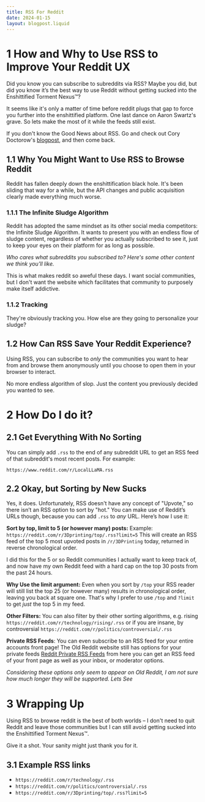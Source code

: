 ```yaml
---
title: RSS For Reddit
date: 2024-01-15
layout: blogpost.liquid
---
```


# 1 How and Why to Use RSS to Improve Your Reddit UX

Did you know you can subscribe to subreddits via RSS? Maybe you did, but did you know it’s the best way to use Reddit without getting sucked into the Enshittified Torment Nexus™️?

It seems like it's only a matter of time before reddit plugs that gap to force you further into the enshittified platform. One last dance on Aaron Swartz's grave. So lets make the most of it while the feeds still exist. 

If you don't know the Good News about RSS. Go and check out Cory Doctorow's [blogpost](https://pluralistic.net/2024/10/16/keep-it-really-simple-stupid/#read-receipts-are-you-kidding-me-seriously-fuck-that-noise), and then come back. 

## 1.1 Why You Might Want to Use RSS to Browse Reddit

Reddit has fallen deeply down the enshittification black hole. It's been sliding that way for a while, but the API changes and public acquisition clearly made everything much worse. 

### 1.1.1 The Infinite Sludge Algorithm

Reddit has adopted the same mindset as its other social media competitors: the Infinite Sludge Algorithm. It wants to present you with an endless flow of sludge content, regardless of whether you actually subscribed to see it, just to keep your eyes on their platform for as long as possible. 

*Who cares what subreddits you subscribed to? Here's some other content we think you'll like.* 

This is what makes reddit so aweful these days. I want social communities, but I don't want the website which facilitates that community to purposely make itself addictive. 

### 1.1.2 Tracking

They're obviously tracking you. How else are they going to personalize your sludge?

## 1.2 How Can RSS Save Your Reddit Experience?

Using RSS, you can subscribe to *only* the communities you want to hear from and browse them anonymously until you choose to open them in your browser to interact.

No more endless algorithm of slop. Just the content you previously decided you wanted to see.

# 2 How Do I do it?

## 2.1 Get Everything With No Sorting

You can simply add `.rss` to the end of any subreddit URL to get an RSS feed of that subreddit's most recent posts. For example:

`https://www.reddit.com/r/LocalLLaMA.rss`

## 2.2 Okay, but Sorting by New Sucks

Yes, it does. Unfortunately, RSS doesn't have any concept of "Upvote," so there isn’t an RSS option to sort by "hot." You can make use of Reddit’s URLs though, because you can add `.rss` to *any* URL. Here’s how I use it:

**Sort by top, limit to 5 (or however many) posts:**
Example: `https://reddit.com/r/3Dprinting/top/.rss?limit=5` This will create an RSS feed of the top 5 most upvoted posts in `/r/3DPrinting` today, returned in reverse chronological order.

I did this for the 5 or so Reddit communities I actually want to keep track of, and now have my own Reddit feed with a hard cap on the top 30 posts from the past 24 hours. 

**Why Use the limit argument:** Even when you sort by `/top` your RSS reader will still list the top 25 (or however many) results in chronological order, leaving you back at square one. That's why I prefer to use `/top` and `?limit` to get *just* the top 5 in my feed. 


**Other Filters:**  You can also filter by their other sorting algorithms, e.g. rising `https://reddit.com/r/technology/rising/.rss` or if you are insane, by controversial `https://reddit.com/r/politics/controversial/.rss`


**Private RSS Feeds**: You can even subscribe to an RSS feed for your entire accounts front page! The Old Reddit website still has options for your private feeds [Reddit Private RSS Feeds](https://www.reddit.com/prefs/feeds/) from here you can get an RSS feed of your front page as well as your inbox, or moderator options.  

*Considering these options only seem to appear on Old Reddit, I am not sure how much longer they will be supported. Lets See*

# 3 Wrapping Up

Using RSS to browse reddit is the best of both worlds – I don't need to quit Reddit and leave those communities but I can still avoid getting sucked into the Enshittified Torment Nexus™️. 

Give it a shot. Your sanity might just thank you for it.

## 3.1 Example RSS links 

- `https://reddit.com/r/technology/.rss`
- `https://reddit.com/r/politics/controversial/.rss`
- `https://reddit.com/r/3Dprinting/top/.rss?limit=5`
